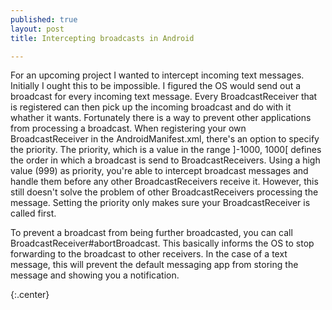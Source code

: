 ```yaml
---
published: true
layout: post
title: Intercepting broadcasts in Android

---
```


For an upcoming project I wanted to intercept incoming text messages. Initially I ought this to be impossible. I figured the OS would send out a broadcast for every incoming text message. Every BroadcastReceiver that is registered can then pick up the incoming broadcast and do with it whather it wants. Fortunately there is a way to prevent other applications from processing a broadcast. When registering your own BroadcastReceiver in the AndroidManifest.xml, there's an option to specify the priority. The priority, which is a value in the range ]-1000, 1000[ defines the order in which a broadcast is send to BroadcastReceivers. Using a high value (999) as priority, you're able to intercept broadcast messages and handle them before any other BroadcastReceivers receive it. However, this still doesn't solve the problem of other BroadcastReceivers processing the message. Setting the priority only makes sure your BroadcastReceiver is called first.

To prevent a broadcast from being further broadcasted, you can call BroadcastReceiver#abortBroadcast. This basically informs the OS to stop forwarding to the broadcast to other receivers. In the case of a text message, this will prevent the default messaging app from storing the message and showing you a notification.

{:.center}
<script src="https://gist.github.com/XavierTalpe/5612793.js"></script>
